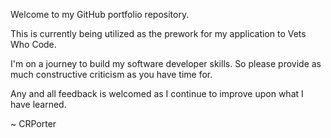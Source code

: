 
Welcome to my GitHub portfolio repository.

This is currently being utilized as the prework for my application to Vets Who Code.

I'm on a journey to build my software developer skills. So please provide as much constructive criticism as you have time for.

Any and all feedback is welcomed as I continue to improve upon what I have learned.

~ CRPorter
